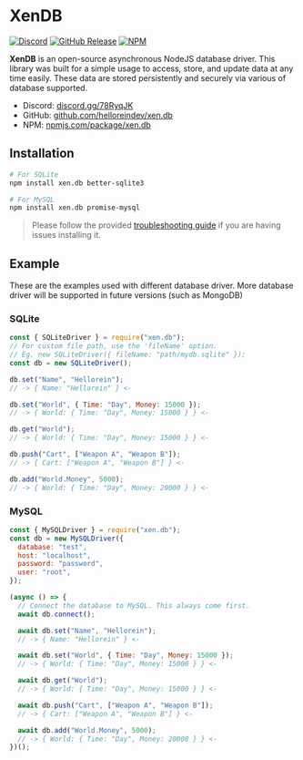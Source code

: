 # XenDB

[![Discord](https://discord.com/api/guilds/750546490614743150/widget.png?style=shield)](https://discord.gg/78RyqJK)
[![GitHub Release](https://img.shields.io/github/v/release/helloreindev/xen.db?include_prereleases)](https://github.com/helloreindev/xen.db/releases/latest)
[![NPM](https://img.shields.io/npm/v/xen.db?color=green)](https://npmjs.com/package/xen.db)

**XenDB** is an open-source asynchronous NodeJS database driver. This library was built for a simple usage to access, store, and update data at any time easily. These data are stored persistently and securely via various of database supported.

- Discord: [discord.gg/78RyqJK](https://discord.78RyqJK)
- GitHub: [github.com/helloreindev/xen.db](https://github.com/helloreindev/xen.db)
- NPM: [npmjs.com/package/xen.db](https://npmjs.com/package/xen.db)

## Installation

```bash
# For SQLite
npm install xen.db better-sqlite3

# For MySQL
npm install xen.db promise-mysql
```

> Please follow the provided [troubleshooting guide](https://github.com/WiseLibs/better-sqlite3/blob/master/docs/troubleshooting.md) if you are having issues installing it.

## Example

These are the examples used with different database driver. More database driver will be supported in future versions (such as MongoDB)

### SQLite

```js
const { SQLiteDriver } = require("xen.db");
// For custom file path, use the 'fileName' option.
// Eg. new SQLiteDriver({ fileName: "path/mydb.sqlite" });
const db = new SQLiteDriver();

db.set("Name", "Hellorein");
// -> { Name: "Hellorein" } <-

db.set("World", { Time: "Day", Money: 15000 });
// -> { World: { Time: "Day", Money: 15000 } } <-

db.get("World");
// -> { World: { Time: "Day", Money: 15000 } } <-

db.push("Cart", ["Weapon A", "Weapon B"]);
// -> { Cart: ["Weapon A", "Weapon B"] } <-

db.add("World.Money", 5000);
// -> { World: { Time: "Day", Money: 20000 } } <-
```

### MySQL

```js
const { MySQLDriver } = require("xen.db");
const db = new MySQLDriver({
  database: "test",
  host: "localhost",
  password: "password",
  user: "root",
});

(async () => {
  // Connect the database to MySQL. This always come first.
  await db.connect();

  await db.set("Name", "Hellorein");
  // -> { Name: "Hellorein" } <-

  await db.set("World", { Time: "Day", Money: 15000 });
  // -> { World: { Time: "Day", Money: 15000 } } <-

  await db.get("World");
  // -> { World: { Time: "Day", Money: 15000 } } <-

  await db.push("Cart", ["Weapon A", "Weapon B"]);
  // -> { Cart: ["Weapon A", "Weapon B"] } <-

  await db.add("World.Money", 5000);
  // -> { World: { Time: "Day", Money: 20000 } } <-
})();
```
